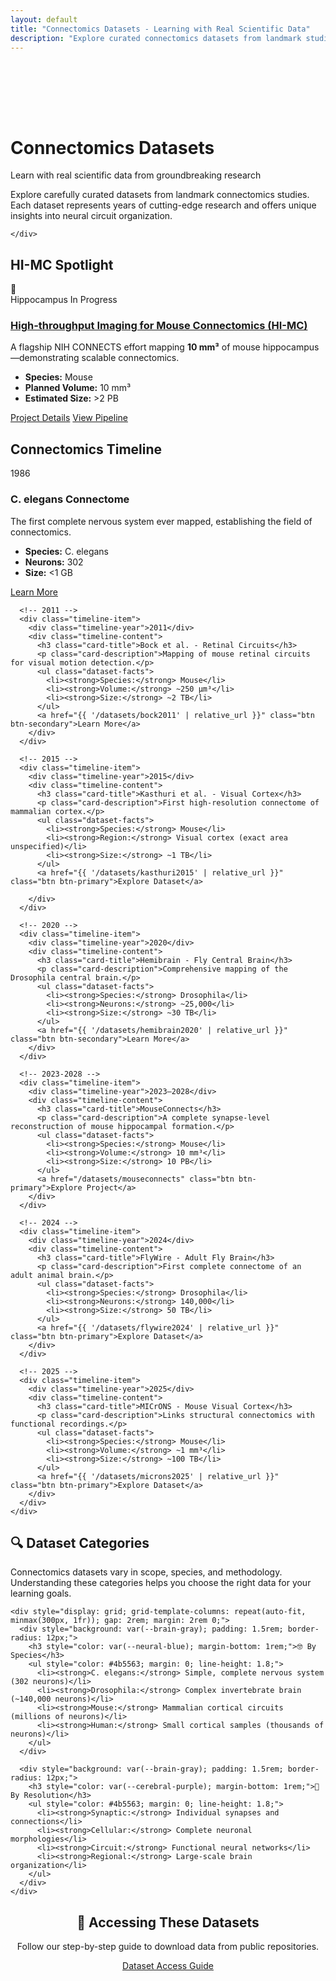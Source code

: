 ```yaml
---
layout: default
title: "Connectomics Datasets - Learning with Real Scientific Data"
description: "Explore curated connectomics datasets from landmark studies including Kasthuri, MICrONS, FlyWire, and more. Learn with the same data used by leading researchers."
---
```


<div class="main-content">
  <div class="hero" style="margin: 2rem -2rem 4rem -2rem; padding: 4rem 2rem;">
    <div class="hero-content">
      <h1>Connectomics Datasets</h1>
      <p class="hero-subtitle">Learn with real scientific data from groundbreaking research</p>
      <p class="hero-description">
        Explore carefully curated datasets from landmark connectomics studies. Each dataset represents years of cutting-edge research and offers unique insights into neural circuit organization.
      </p>

    </div>
  </div>

  <section class="section">
    <h2>HI-MC Spotlight</h2>
    <div class="dataset-card featured spotlight">
      <div class="dataset-header">
        <div class="dataset-icon">🚀</div>
        <div class="dataset-meta">
          <span class="dataset-type">Hippocampus</span>
          <span class="dataset-status">In Progress</span>
        </div>
      </div>
      <h3><a href="/hi-mc">High-throughput Imaging for Mouse Connectomics (HI-MC)</a></h3>
      <p>A flagship NIH CONNECTS effort mapping <strong>10&nbsp;mm³</strong> of mouse hippocampus&mdash;demonstrating scalable connectomics.</p>
      <ul class="dataset-facts">
        <li><strong>Species:</strong> Mouse</li>
        <li><strong>Planned Volume:</strong> 10&nbsp;mm³</li>
        <li><strong>Estimated Size:</strong> &gt;2 PB</li>
      </ul>
      <div class="dataset-actions">
        <a href="/hi-mc" class="btn btn-primary">Project Details</a>
        <a href="/workflow" class="btn btn-secondary">View Pipeline</a>
      </div>
    </div>
  </section>

  <section class="section">
    <h2>Connectomics Timeline</h2>
    <div class="timeline">
      <!-- 1986 -->
      <div class="timeline-item">
        <div class="timeline-year">1986</div>
        <div class="timeline-content">
          <h3 class="card-title">C. elegans Connectome</h3>
          <p class="card-description">The first complete nervous system ever mapped, establishing the field of connectomics.</p>
          <ul class="dataset-facts">
            <li><strong>Species:</strong> C. elegans</li>
            <li><strong>Neurons:</strong> 302</li>
            <li><strong>Size:</strong> &lt;1 GB</li>
          </ul>
          <a href="{{ '/datasets/white1986' | relative_url }}" class="btn btn-secondary">Learn More</a>
        </div>
      </div>

      <!-- 2011 -->
      <div class="timeline-item">
        <div class="timeline-year">2011</div>
        <div class="timeline-content">
          <h3 class="card-title">Bock et al. - Retinal Circuits</h3>
          <p class="card-description">Mapping of mouse retinal circuits for visual motion detection.</p>
          <ul class="dataset-facts">
            <li><strong>Species:</strong> Mouse</li>
            <li><strong>Volume:</strong> ~250 μm³</li>
            <li><strong>Size:</strong> ~2 TB</li>
          </ul>
          <a href="{{ '/datasets/bock2011' | relative_url }}" class="btn btn-secondary">Learn More</a>
        </div>
      </div>

      <!-- 2015 -->
      <div class="timeline-item">
        <div class="timeline-year">2015</div>
        <div class="timeline-content">
          <h3 class="card-title">Kasthuri et al. - Visual Cortex</h3>
          <p class="card-description">First high-resolution connectome of mammalian cortex.</p>
          <ul class="dataset-facts">
            <li><strong>Species:</strong> Mouse</li>
            <li><strong>Region:</strong> Visual cortex (exact area unspecified)</li>
            <li><strong>Size:</strong> ~1 TB</li>
          </ul>
          <a href="{{ '/datasets/kasthuri2015' | relative_url }}" class="btn btn-primary">Explore Dataset</a>

        </div>
      </div>

      <!-- 2020 -->
      <div class="timeline-item">
        <div class="timeline-year">2020</div>
        <div class="timeline-content">
          <h3 class="card-title">Hemibrain - Fly Central Brain</h3>
          <p class="card-description">Comprehensive mapping of the Drosophila central brain.</p>
          <ul class="dataset-facts">
            <li><strong>Species:</strong> Drosophila</li>
            <li><strong>Neurons:</strong> ~25,000</li>
            <li><strong>Size:</strong> ~30 TB</li>
          </ul>
          <a href="{{ '/datasets/hemibrain2020' | relative_url }}" class="btn btn-secondary">Learn More</a>
        </div>
      </div>

      <!-- 2023-2028 -->
      <div class="timeline-item">
        <div class="timeline-year">2023–2028</div>
        <div class="timeline-content">
          <h3 class="card-title">MouseConnects</h3>
          <p class="card-description">A complete synapse-level reconstruction of mouse hippocampal formation.</p>
          <ul class="dataset-facts">
            <li><strong>Species:</strong> Mouse</li>
            <li><strong>Volume:</strong> 10 mm³</li>
            <li><strong>Size:</strong> 10 PB</li>
          </ul>
          <a href="/datasets/mouseconnects" class="btn btn-primary">Explore Project</a>
        </div>
      </div>

      <!-- 2024 -->
      <div class="timeline-item">
        <div class="timeline-year">2024</div>
        <div class="timeline-content">
          <h3 class="card-title">FlyWire - Adult Fly Brain</h3>
          <p class="card-description">First complete connectome of an adult animal brain.</p>
          <ul class="dataset-facts">
            <li><strong>Species:</strong> Drosophila</li>
            <li><strong>Neurons:</strong> 140,000</li>
            <li><strong>Size:</strong> 50 TB</li>
          </ul>
          <a href="{{ '/datasets/flywire2024' | relative_url }}" class="btn btn-primary">Explore Dataset</a>
        </div>
      </div>

      <!-- 2025 -->
      <div class="timeline-item">
        <div class="timeline-year">2025</div>
        <div class="timeline-content">
          <h3 class="card-title">MICrONS - Mouse Visual Cortex</h3>
          <p class="card-description">Links structural connectomics with functional recordings.</p>
          <ul class="dataset-facts">
            <li><strong>Species:</strong> Mouse</li>
            <li><strong>Volume:</strong> ~1 mm³</li>
            <li><strong>Size:</strong> ~100 TB</li>
          </ul>
          <a href="{{ '/datasets/microns2025' | relative_url }}" class="btn btn-primary">Explore Dataset</a>
        </div>
      </div>
    </div>
  </section>

  <section class="section">
    <h2>🔍 Dataset Categories</h2>
    <p>Connectomics datasets vary in scope, species, and methodology. Understanding these categories helps you choose the right data for your learning goals.</p>

    <div style="display: grid; grid-template-columns: repeat(auto-fit, minmax(300px, 1fr)); gap: 2rem; margin: 2rem 0;">
      <div style="background: var(--brain-gray); padding: 1.5rem; border-radius: 12px;">
        <h3 style="color: var(--neural-blue); margin-bottom: 1rem;">🤓 By Species</h3>
        <ul style="color: #4b5563; margin: 0; line-height: 1.8;">
          <li><strong>C. elegans:</strong> Simple, complete nervous system (302 neurons)</li>
          <li><strong>Drosophila:</strong> Complex invertebrate brain (~140,000 neurons)</li>
          <li><strong>Mouse:</strong> Mammalian cortical circuits (millions of neurons)</li>
          <li><strong>Human:</strong> Small cortical samples (thousands of neurons)</li>
        </ul>
      </div>

      <div style="background: var(--brain-gray); padding: 1.5rem; border-radius: 12px;">
        <h3 style="color: var(--cerebral-purple); margin-bottom: 1rem;">🔬 By Resolution</h3>
        <ul style="color: #4b5563; margin: 0; line-height: 1.8;">
          <li><strong>Synaptic:</strong> Individual synapses and connections</li>
          <li><strong>Cellular:</strong> Complete neuronal morphologies</li>
          <li><strong>Circuit:</strong> Functional neural networks</li>
          <li><strong>Regional:</strong> Large-scale brain organization</li>
        </ul>
      </div>
    </div>
  </section>

  <section class="section" style="text-align: center;">
    <h2>📂 Accessing These Datasets</h2>
    <p>Follow our step-by-step guide to download data from public repositories.</p>
    <a href="{{ '/datasets/access' | relative_url }}" class="btn btn-primary" style="margin-top: 1rem;">Dataset Access Guide</a>
  </section>
</div>
